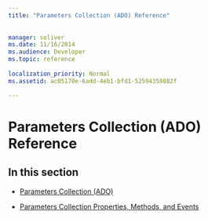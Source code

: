 ```yaml
---
title: "Parameters Collection (ADO) Reference"
 
 
manager: soliver
ms.date: 11/16/2014
ms.audience: Developer
ms.topic: reference
  
localization_priority: Normal
ms.assetid: ac05170e-6add-4eb1-bfd1-52594359882f

---
```


# Parameters Collection (ADO) Reference

## In this section

- [Parameters Collection (ADO)](parameters-collection-ado.md)
    
- [Parameters Collection Properties, Methods, and Events](parameters-collection-properties-methods-and-events.md)
    

